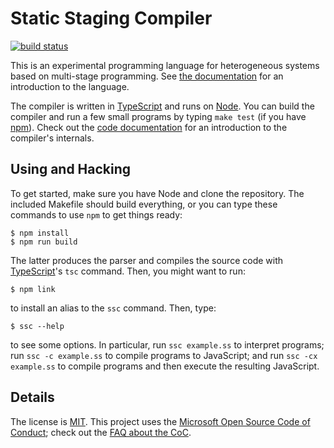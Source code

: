Static Staging Compiler
=======================

[![build status](https://circleci.com/gh/Microsoft/staticstaging.svg?style=shield&circle-token=c39f027c650d4a4e2c6f9b59868309c210228de3)](https://circleci.com/gh/Microsoft/staticstaging)

This is an experimental programming language for heterogeneous systems based on multi-stage programming. See [the documentation][docs] for an introduction to the language.

The compiler is written in [TypeScript][] and runs on [Node][].
You can build the compiler and run a few small programs by typing `make test` (if you have [npm][]).
Check out the [code documentation][hacking] for an introduction to the compiler's internals.

[npm]: https://www.npmjs.com/
[Node]: https://nodejs.org/
[TypeScript]: http://www.typescriptlang.org/
[docs]: http://microsoft.github.io/staticstaging/docs/
[hacking]: http://microsoft.github.io/staticstaging/docs/hacking.html

## Using and Hacking

To get started, make sure you have Node and clone the repository. The included Makefile should build everything, or you can type these commands to use `npm` to get things ready:

    $ npm install
    $ npm run build

The latter produces the parser and compiles the source code with [TypeScript][]'s `tsc` command. Then, you might want to run:

    $ npm link

to install an alias to the `ssc` command. Then, type:

    $ ssc --help

to see some options. In particular, run `ssc example.ss` to interpret programs; run `ssc -c example.ss` to compile programs to JavaScript; and run `ssc -cx example.ss` to compile programs and then execute the resulting JavaScript.

## Details

The license is [MIT][].
This project uses the [Microsoft Open Source Code of Conduct][coc]; check out the [FAQ about the CoC][cocfaq].

[MIT]: https://opensource.org/licenses/MIT
[coc]: https://opensource.microsoft.com/codeofconduct/
[cocfaq]: https://opensource.microsoft.com/codeofconduct/faq/
